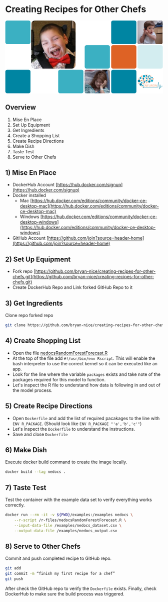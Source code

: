 # Creating Recipes for Other Chefs

![](assets/title_slide.png)

## Overview
1) Mise En Place
2) Set Up Equipment
3) Get Ingredients
4) Create a Shopping List
5) Create Recipe Directions
6) Make Dish
7) Taste Test
8) Serve to Other Chefs

## 1) Mise En Place
- DockerHub Account [https://hub.docker.com/signup](https://hub.docker.com/signup)
- Docker installed 
  - Mac [https://hub.docker.com/editions/community/docker-ce-desktop-mac](https://hub.docker.com/editions/community/docker-ce-desktop-mac)
  - Windows [https://hub.docker.com/editions/community/docker-ce-desktop-windows](https://hub.docker.com/editions/community/docker-ce-desktop-windows)
- GitHub Account [https://github.com/join?source=header-home](https://github.com/join?source=header-home)

## 2) Set Up Equipment
- Fork repo [https://github.com/bryan-nice/creating-recipes-for-other-chefs.git](https://github.com/bryan-nice/creating-recipes-for-other-chefs.git)
- Create DockerHub Repo and Link forked GitHub Repo to it

## 3) Get Ingredients
Clone repo forked repo

```bash
git clone https://github.com/bryan-nice/creating-recipes-for-other-chefs.git 
```

## 4) Create Shopping List
  - Open the file [nedocsRandomForestForecast.R](R-Model/nedocsRandomForestForecast.R)
  - At the top of the file add `#!/usr/bin/env Rscript`. This will enable the bash interpreter to use the correct kernel so it can be executed like an app. 
  - Look for the line where the variable `packages` exists and take note of the packages required for this model to function.
  - Let's inspect the R file to understand how data is following in and out of the model process.

## 5) Create Recipe Directions 
  - Open `Dockerfile` and add the list of required pacakages to the line with `ENV R_PACKAGE`. (Should look like `ENV R_PACKAGE "'a','b','c'"`)
  - Let's inspect the `Dockerfile` to understand the instructions.
  - Save and close `Dockerfile`


## 6) Make Dish
Execute docker build command to create the image locally.

```bash
docker build --tag nedocs .
```

## 7) Taste Test
Test the container with the example data set to verify everything works correctly.
 
```bash
docker run --rm -it -v ${PWD}/examples:/examples nedocs \
    --r-script /r-files/nedocsRandomForestForecast.R \
    --input-data-file /examples/nedocs_dataset.csv \
    --output-data-file /examples/nedocs_output.csv
```

## 8) Serve to Other Chefs
Commit and push completed recipe to GitHub repo.

```bash
git add
git commit -m “finish my first recipe for a chef”
git push
```

After check the GitHub repo to verify the `Dockerfile` exists. Finally, check DockerHub to make sure the build process was triggered.
